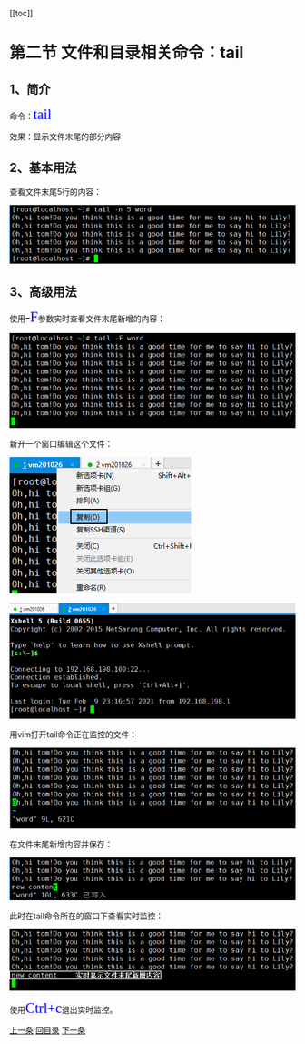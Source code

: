 [[toc]]

# 第二节 文件和目录相关命令：tail

## 1、简介

命令：<span style="color:blue;font-size:25px;font-family:consolas;">tail</span>

效果：显示文件末尾的部分内容



## 2、基本用法

查看文件末尾5行的内容：

![./images](./images/img038.png)



## 3、高级用法

使用<span style="color:blue;font-size:25px;font-family:consolas;">-F</span>参数实时查看文件末尾新增的内容：

![./images](./images/img039.png)

新开一个窗口编辑这个文件：

![./images](./images/img040.png)

![./images](./images/img041.png)

用vim打开tail命令正在监控的文件：

![./images](./images/img042.png)

在文件末尾新增内容并保存：

![./images](./images/img043.png)

此时在tail命令所在的窗口下查看实时监控：

![./images](./images/img044.png)

使用<span style="color:blue;font-size:25px;font-family:consolas;">Ctrl+c</span>退出实时监控。



[上一条](verse02-12-less.html) [回目录](verse02-00-index.html) [下一条](verse02-14-find.html)